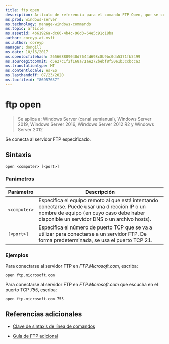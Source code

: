 ```yaml
---
title: ftp open
description: Artículo de referencia para el comando FTP Open, que se conecta al servidor FTP especificado.
ms.prod: windows-server
ms.technology: manage-windows-commands
ms.topic: article
ms.assetid: 4b61926a-dc60-4b4c-96d3-64e5c91c18ba
author: coreyp-at-msft
ms.author: coreyp
manager: dongill
ms.date: 10/16/2017
ms.openlocfilehash: 265668809040d7644d698c8b9bc0da5371fb5499
ms.sourcegitcommit: d5e27c1f2f168a71ae272bebf8f50e1b3ccbcca3
ms.translationtype: MT
ms.contentlocale: es-ES
ms.lasthandoff: 07/23/2020
ms.locfileid: "86957637"
---
```

# <a name="ftp-open"></a>ftp open

> Se aplica a: Windows Server (canal semianual), Windows Server 2019, Windows Server 2016, Windows Server 2012 R2 y Windows Server 2012

Se conecta al servidor FTP especificado.

## <a name="syntax"></a>Sintaxis

```
open <computer> [<port>]
```

### <a name="parameters"></a>Parámetros

| Parámetro | Descripción |
| --------- | ----------- |
| `<computer>` | Especifica el equipo remoto al que está intentando conectarse. Puede usar una dirección IP o un nombre de equipo (en cuyo caso debe haber disponible un servidor DNS o un archivo hosts). |
| `[<port>]` | Especifica el número de puerto TCP que se va a utilizar para conectarse a un servidor FTP. De forma predeterminada, se usa el puerto TCP 21. |

### <a name="examples"></a>Ejemplos

Para conectarse al servidor FTP en *FTP.Microsoft.com*, escriba:

```
open ftp.microsoft.com
```

Para conectarse al servidor FTP en *FTP.Microsoft.com* que escucha en el puerto TCP *755*, escriba:

```
open ftp.microsoft.com 755
```

## <a name="additional-references"></a>Referencias adicionales

- [Clave de sintaxis de línea de comandos](command-line-syntax-key.md)

- [Guía de FTP adicional](/previous-versions/orphan-topics/ws.10/cc756013(v=ws.10))
